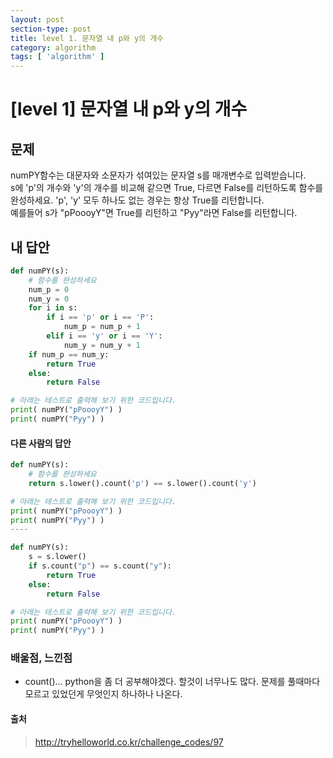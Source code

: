 ```yaml
---
layout: post
section-type: post
title: level 1. 문자열 내 p와 y의 개수
category: algorithm
tags: [ 'algorithm' ]
---
```


# [level 1] 문자열 내 p와 y의 개수

## 문제

numPY함수는 대문자와 소문자가 섞여있는 문자열 s를 매개변수로 입력받습니다.  
s에 'p'의 개수와 'y'의 개수를 비교해 같으면 True, 다르면 False를 리턴하도록 함수를 완성하세요. 'p', 'y' 모두 하나도 없는 경우는 항상 True를 리턴합니다.  
예를들어 s가 "pPoooyY"면 True를 리턴하고 "Pyy"라면 False를 리턴합니다.

## 내 답안

```python
def numPY(s):
    # 함수를 완성하세요
    num_p = 0
    num_y = 0
    for i in s:
        if i == 'p' or i == 'P':
            num_p = num_p + 1
        elif i == 'y' or i == 'Y':
            num_y = num_y + 1
    if num_p == num_y:
        return True
    else:
        return False

# 아래는 테스트로 출력해 보기 위한 코드입니다.
print( numPY("pPoooyY") )
print( numPY("Pyy") )
```

#### 다른 사람의 답안

```python
def numPY(s):
    # 함수를 완성하세요
    return s.lower().count('p') == s.lower().count('y')

# 아래는 테스트로 출력해 보기 위한 코드입니다.
print( numPY("pPoooyY") )
print( numPY("Pyy") )
----

def numPY(s):
    s = s.lower()
    if s.count("p") == s.count("y"):
        return True
    else:
        return False

# 아래는 테스트로 출력해 보기 위한 코드입니다.
print( numPY("pPoooyY") )
print( numPY("Pyy") )
```

### 배울점, 느낀점

- count()... python을 좀 더 공부해야겠다. 할것이 너무나도 많다. 문제를 풀때마다 모르고 있었던게 무엇인지 하나하나 나온다.

#### 출처
> <http://tryhelloworld.co.kr/challenge_codes/97>
